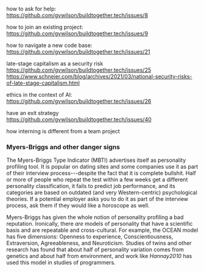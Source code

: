 ---
---

<span class="fixme">how to ask for help: https://github.com/gvwilson/buildtogether.tech/issues/8</span>

<span class="fixme">how to join an existing project: https://github.com/gvwilson/buildtogether.tech/issues/9</span>

<span class="fixme">how to navigate a new code base: https://github.com/gvwilson/buildtogether.tech/issues/21</span>

<span class="fixme">late-stage capitalism as a security risk https://github.com/gvwilson/buildtogether.tech/issues/25 https://www.schneier.com/blog/archives/2021/03/national-security-risks-of-late-stage-capitalism.html</span>

<span class="fixme">ethics in the context of AI: https://github.com/gvwilson/buildtogether.tech/issues/26</span>

<span class="fixme">have an exit strategy https://github.com/gvwilson/buildtogether.tech/issues/40</span>

<span class="fixme">how interning is different from a team project</span>

<div class="callout" markdown="1">

### Myers-Briggs and other danger signs

The <span g="myers_briggs" i="Myers-Briggs Type Indicator; pseudoscience
(Myers-Briggs Type Indicator)">Myers-Briggs Type Indicator</span> (MBTI)
advertises itself as personality profiling tool.  It is popular on dating sites
and some companies use it as part of their interview process---despite the fact
that it is complete bullshit.  Half or more of people who repeat the test within
a few weeks get a different personality classification, it fails to predict job
performance, and its categories are based on outdated (and very Western-centric)
psychological theories.  If a potential employer asks you to do it as part of
the interview process, ask them if they would like a horoscope as well.

Myers-Briggs has given the whole notion of personality profiling a bad
reputation.  Ironically, there *are* models of personality that have a
scientific basis and are repeatable and cross-cultural.  For example, the <span
g="ocean_model">OCEAN model</span> has five dimensions: Openness to experience,
Conscientiousness, Extraversion, Agreeableness, and Neuroticism. Studies of
twins and other research has found that about half of personality variation
comes from genetics and about half from environment, and work like
<cite>Hannay2010</cite> has used this model in studies of programmers.

</div>
